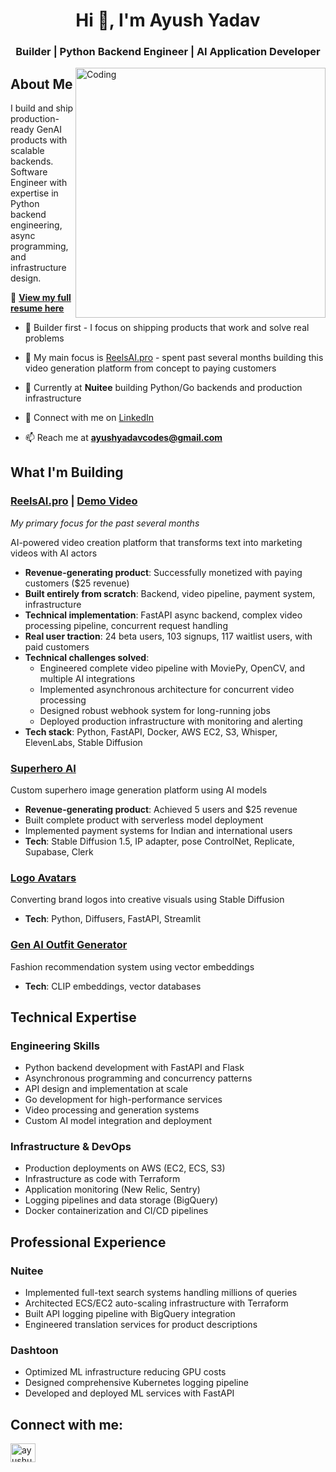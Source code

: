 <h1 align="center">Hi 👋, I'm Ayush Yadav</h1>
<h3 align="center">Builder | Python Backend Engineer | AI Application Developer</h3>
<img align="right" alt="Coding" width="400" src="https://cdn.dribbble.com/users/1124806/screenshots/4876982/ezgif.com-optimize.gif">

## About Me
I build and ship production-ready GenAI products with scalable backends. Software Engineer with expertise in Python backend engineering, async programming, and infrastructure design.

📄 **[View my full resume here](https://drive.google.com/file/d/1HvAzCIy_CgqiVdOOeWS_p3EFJ8w-fb9n)**

- 🔨 Builder first - I focus on shipping products that work and solve real problems
  
- 🔭 My main focus is [ReelsAI.pro](https://reelsai.pro) - spent past several months building this video generation platform from concept to paying customers
  
- 💼 Currently at **Nuitee** building Python/Go backends and production infrastructure

- 📝 Connect with me on [LinkedIn](https://linkedin.com/in/ayushunleashed)

- 📫 Reach me at **ayushyadavcodes@gmail.com**

## What I'm Building

### [ReelsAI.pro](https://reelsai.pro) | [Demo Video](https://yourdemovideo.com)
*My primary focus for the past several months*

AI-powered video creation platform that transforms text into marketing videos with AI actors
- **Revenue-generating product**: Successfully monetized with paying customers ($25 revenue)
- **Built entirely from scratch**: Backend, video pipeline, payment system, infrastructure
- **Technical implementation**: FastAPI async backend, complex video processing pipeline, concurrent request handling
- **Real user traction**: 24 beta users, 103 signups, 117 waitlist users, with paid customers
- **Technical challenges solved**: 
  - Engineered complete video pipeline with MoviePy, OpenCV, and multiple AI integrations
  - Implemented asynchronous architecture for concurrent video processing
  - Designed robust webhook system for long-running jobs
  - Deployed production infrastructure with monitoring and alerting
- **Tech stack**: Python, FastAPI, Docker, AWS EC2, S3, Whisper, ElevenLabs, Stable Diffusion

### [Superhero AI](https://github.com/AyushUnleashed/superhero-ai) 
Custom superhero image generation platform using AI models
- **Revenue-generating product**: Achieved 5 users and $25 revenue
- Built complete product with serverless model deployment
- Implemented payment systems for Indian and international users
- **Tech**: Stable Diffusion 1.5, IP adapter, pose ControlNet, Replicate, Supabase, Clerk

### [Logo Avatars](https://github.com/AyushUnleashed/logo-avatars-pipeline)
Converting brand logos into creative visuals using Stable Diffusion
- **Tech**: Python, Diffusers, FastAPI, Streamlit

### [Gen AI Outfit Generator](https://github.com/AyushUnleashed/flipkart-grid-5)
Fashion recommendation system using vector embeddings
- **Tech**: CLIP embeddings, vector databases

## Technical Expertise

### Engineering Skills
- Python backend development with FastAPI and Flask
- Asynchronous programming and concurrency patterns
- API design and implementation at scale
- Go development for high-performance services
- Video processing and generation systems
- Custom AI model integration and deployment

### Infrastructure & DevOps
- Production deployments on AWS (EC2, ECS, S3)
- Infrastructure as code with Terraform
- Application monitoring (New Relic, Sentry)
- Logging pipelines and data storage (BigQuery)
- Docker containerization and CI/CD pipelines

## Professional Experience

### Nuitee
- Implemented full-text search systems handling millions of queries
- Architected ECS/EC2 auto-scaling infrastructure with Terraform
- Built API logging pipeline with BigQuery integration
- Engineered translation services for product descriptions

### Dashtoon
- Optimized ML infrastructure reducing GPU costs
- Designed comprehensive Kubernetes logging pipeline
- Developed and deployed ML services with FastAPI

## Connect with me:
<p align="left">
<a href="https://linkedin.com/in/ayushunleashed" target="blank"><img align="center" src="https://raw.githubusercontent.com/rahuldkjain/github-profile-readme-generator/master/src/images/icons/Social/linked-in-alt.svg" alt="ayushunleashed" height="30" width="40" /></a>
</p>
